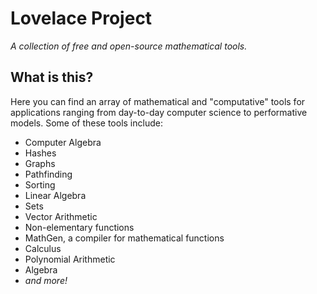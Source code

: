 # Lovelace Project
*A collection of free and open-source mathematical tools.*

## What is this?
Here you can find an array of mathematical and "computative" tools for applications ranging from day-to-day computer science to performative models. Some of these tools include:

* Computer Algebra
* Hashes
* Graphs
* Pathfinding
* Sorting
* Linear Algebra
* Sets
* Vector Arithmetic
* Non-elementary functions
* MathGen, a compiler for mathematical functions
* Calculus
* Polynomial Arithmetic
* Algebra
* *and more!*

